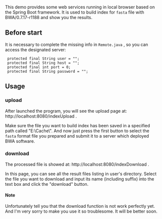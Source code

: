 This demo provides some web services running in local browser based on the Spring Boot framework. It is used to build index for `fasta` file with BWA/0.7.17-r1188 and show you the results. 

## Before start

It is necessary to complete the missing info in `Remote.java` , so you can access the designated server: 

```
 protected final String user = "";
 protected final String host = "";
 protected final int port = 0;
 protected final String password = "";
```

## Usage

### upload

After launched the program, you will see the upload page at: http://localhost:8080/indexUpload .

Make sure the file you want to build index has been saved in a specified path called "E:\\Cache\\". And now just press the first button to select the `fasta` format file you prepared and submit it to a server which deployed BWA software. 

### download

The processed file is showed at: http://localhost:8080/indexDownload .

In this page, you can see all the result files listing in user's directory. Select the file you want to download and input its name (including suffix) into the text box and click the "download" button. 

#### Note   

Unfortunately tell you that the download function is not work perfectly yet. And I'm very sorry to make you use it so troublesome. It will be better soon. 
